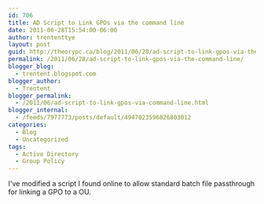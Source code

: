 ```yaml
---
id: 706
title: AD Script to Link GPOs via the command line
date: 2011-06-28T15:54:00-06:00
author: trententtye
layout: post
guid: http://theorypc.ca/blog/2011/06/28/ad-script-to-link-gpos-via-the-command-line/
permalink: /2011/06/28/ad-script-to-link-gpos-via-the-command-line/
blogger_blog:
  - trentent.blogspot.com
blogger_author:
  - Trentent
blogger_permalink:
  - /2011/06/ad-script-to-link-gpos-via-command-line.html
blogger_internal:
  - /feeds/7977773/posts/default/4947023596826803012
categories:
  - Blog
  - Uncategorized
tags:
  - Active Directory
  - Group Policy
---
```

I've modified a script I found online to allow standard batch file passthrough for linking a GPO to a OU.
